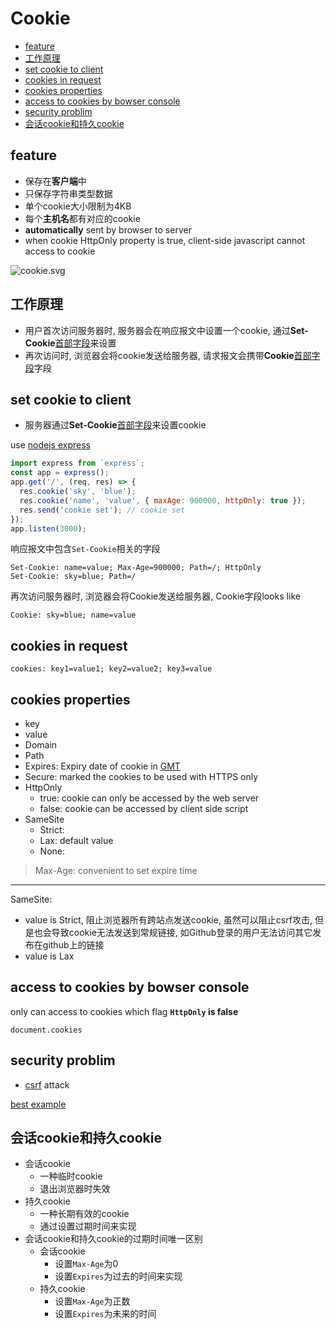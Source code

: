 # Cookie

- [feature](#feature)
- [工作原理](#工作原理)
- [set cookie to client](#set-cookie-to-client)
- [cookies in request](#cookies-in-request)
- [cookies properties](#cookies-properties)
- [access to cookies by bowser console](#access-to-cookies-by-bowser-console)
- [security problim](#security-problim)
- [会话cookie和持久cookie](#会话cookie和持久cookie)

## feature

- 保存在**客户端**中
- 只保存字符串类型数据
- 单个cookie大小限制为4KB
- 每个**主机名**都有对应的cookie
- **automatically** sent by browser to server
- when cookie HttpOnly property is true, client-side javascript cannot access to cookie

![cookie.svg](cookie.svg)

## 工作原理

- 用户首次访问服务器时, 服务器会在响应报文中设置一个cookie, 通过**Set-Cookie**[首部字段](http-response-message.md)来设置
- 再次访问时, 浏览器会将cookie发送给服务器, 请求报文会携带**Cookie**[首部字段](http-request-message.md)字段

## set cookie to client

- 服务器通过**Set-Cookie**[首部字段](http-response-message.md)来设置cookie

use [nodejs express](nodejs-express-api-response.md)

```js
import express from `express`;
const app = express();
app.get('/', (req, res) => {
  res.cookie('sky', 'blue');
  res.cookie('name', 'value', { maxAge: 900000, httpOnly: true });
  res.send('cookie set'); // cookie set
});
app.listen(3000);
```

响应报文中包含`Set-Cookie`相关的字段

```http
Set-Cookie: name=value; Max-Age=900000; Path=/; HttpOnly
Set-Cookie: sky=blue; Path=/
```

再次访问服务器时, 浏览器会将Cookie发送给服务器, Cookie字段looks like

```http
Cookie: sky=blue; name=value
```

## cookies in request

```http
cookies: key1=value1; key2=value2; key3=value
```

## cookies properties

- key
- value
- Domain
- Path
- Expires: Expiry date of cookie in [GMT]()
- Secure: marked the cookies to be used with HTTPS only
- HttpOnly
  - true: cookie can only be accessed by the web server
  - false: cookie can be accessed by client side script
- SameSite
  - Strict:
  - Lax: default value
  - None:

> Max-Age: convenient to set expire time

---

SameSite:

- value is Strict, 阻止浏览器所有跨站点发送cookie, 虽然可以阻止csrf攻击, 但是也会导致cookie无法发送到常规链接, 如Github登录的用户无法访问其它发布在github上的链接
- value is Lax

## access to cookies by bowser console

only can access to cookies which flag **`HttpOnly` is false**

`document.cookies`

## security problim

- [csrf](web-csrf.md) attack

[best example](https://github.com/learnwebcode/youtube-cookies-and-more/tree/main/01-cookies)

## 会话cookie和持久cookie

- 会话cookie
  - 一种临时cookie
  - 退出浏览器时失效
- 持久cookie
  - 一种长期有效的cookie
  - 通过设置过期时间来实现
- 会话cookie和持久cookie的过期时间唯一区别
  - 会话cookie
    - 设置`Max-Age`为0
    - 设置`Expires`为过去的时间来实现
  - 持久cookie
    - 设置`Max-Age`为正数
    - 设置`Expires`为未来的时间